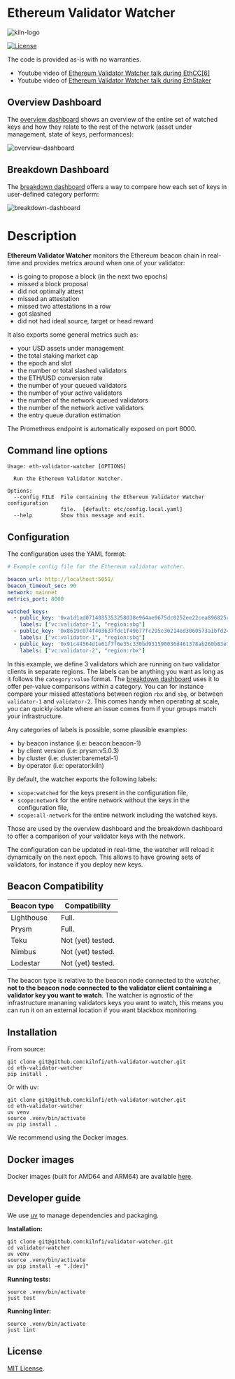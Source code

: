 # Ethereum Validator Watcher

![kiln-logo](docs/img/Kiln_Logo-Transparent-Dark.svg)

[![License](https://img.shields.io/badge/license-MIT-blue)](https://opensource.org/licenses/MIT)

The code is provided as-is with no warranties.

- Youtube video of [Ethereum Validator Watcher talk during EthCC[6]](https://www.youtube.com/watch?v=SkyncLrME1g&t=12s&ab_channel=%5BEthCC%5DLivestream2)
- Youtube video of [Ethereum Validator Watcher talk during EthStaker](https://www.youtube.com/watch?v=JrGz5FROgEg)

## Overview Dashboard

The [overview dashboard](grafana/dashboard-overview.json) shows an
overview of the entire set of watched keys and how they relate to the
rest of the network (asset under management, state of keys,
performances):

![overview-dashboard](docs/img/watcher-overview.png)

## Breakdown Dashboard

The [breakdown dashboard](grafana/dashboard-breakdown.json) offers a
way to compare how each set of keys in user-defined category
perform:

![breakdown-dashboard](docs/img/watcher-breakdown.png)

# Description

**Ethereum Validator Watcher** monitors the Ethereum beacon chain in
real-time and provides metrics around when one of your validator:

- is going to propose a block (in the next two epochs)
- missed a block proposal
- did not optimally attest
- missed an attestation
- missed two attestations in a row
- got slashed
- did not had ideal source, target or head reward

It also exports some general metrics such as:

- your USD assets under management
- the total staking market cap
- the epoch and slot
- the number or total slashed validators
- the ETH/USD conversion rate
- the number of your queued validators
- the number of your active validators
- the number of the network queued validators
- the number of the network active validators
- the entry queue duration estimation

The Prometheus endpoint is automatically exposed on port 8000.

## Command line options

```
Usage: eth-validator-watcher [OPTIONS]

  Run the Ethereum Validator Watcher.

Options:
  --config FILE  File containing the Ethereum Validator Watcher configuration
                 file.  [default: etc/config.local.yaml]
  --help         Show this message and exit.
```

## Configuration

The configuration uses the YAML format:

```yaml
# Example config file for the Ethereum validator watcher.

beacon_url: http://localhost:5051/
beacon_timeout_sec: 90
network: mainnet
metrics_port: 8000

watched_keys:
  - public_key: '0xa1d1ad0714035353258038e964ae9675dc0252ee22cea896825c01458e1807bfad2f9969338798548d9858a571f7425c'
    labels: ["vc:validator-1", "region:sbg"]
  - public_key: '0x8619c074f403637fdc1f49b77fc295c30214ed3060573a1bfd24caea1f25f7b8e6a9076b7c721076d807003c87956dc1'
    labels: ["vc:validator-1", "region:sbg"]
  - public_key: '0x91c44564d1e61f7f6e35c330bd931590036d461378ab260b83e77f012a47605a393b5a375bf591466b274dad0b0e8a25'
    labels: ["vc:validator-2", "region:rbx"]
```

In this example, we define 3 validators which are running on two
validator clients in separate regions. The labels can be anything you
want as long as it follows the `category:value` format. The
[breakdown dashboard](docs/img/watcher-breakdown.png) uses it to offer
per-value comparisons within a category. You can for instance compare your
missed attestations between region `rbx` and `sbg`, or between `validator-1`
and `validator-2`. This comes handy when operating at scale, you can
quickly isolate where an issue comes from if your groups match your
infrastructure.

Any categories of labels is possible, some plausible examples:

- by beacon instance (i.e: beacon:beacon-1)
- by client version (i.e: prysm:v5.0.3)
- by cluster (i.e: cluster:baremetal-1)
- by operator (i.e: operator:kiln)

By default, the watcher exports the following labels:

- `scope:watched` for the keys present in the configuration file,
- `scope:network` for the entire network without the keys in the configuration file,
- `scope:all-network` for the entire network including the watched keys.

Those are used by the overview dashboard and the breakdown dashboard
to offer a comparison of your validator keys with the network.

The configuration can be updated in real-time, the watcher will reload
it dynamically on the next epoch. This allows to have growing sets of
validators, for instance if you deploy new keys.

## Beacon Compatibility

Beacon type      | Compatibility
-----------------|------------------
Lighthouse       | Full.
Prysm            | Full.
Teku             | Not (yet) tested.
Nimbus           | Not (yet) tested.
Lodestar         | Not (yet) tested.

The beacon type is relative to the beacon node connected to the
watcher, **not to the beacon node connected to the validator client
containing a validator key you want to watch**. The watcher is
agnostic of the infrastructure mananing validators keys you want to
watch, this means you can run it on an external location if you want
blackbox monitoring.

## Installation

From source:

```
git clone git@github.com:kilnfi/eth-validator-watcher.git
cd eth-validator-watcher
pip install .
```

Or with uv:

```
git clone git@github.com:kilnfi/eth-validator-watcher.git
cd eth-validator-watcher
uv venv
source .venv/bin/activate
uv pip install .
```

We recommend using the Docker images.

## Docker images

Docker images (built for AMD64 and ARM64) are available
[here](https://github.com/kilnfi/eth-validator-watcher/pkgs/container/eth-validator-watcher).

## Developer guide

We use [uv](https://github.com/astral-sh/uv) to manage dependencies and packaging.

**Installation:**

```
git clone git@github.com:kilnfi/validator-watcher.git
cd validator-watcher
uv venv
source .venv/bin/activate
uv pip install -e ".[dev]"
```

**Running tests:**

```
source .venv/bin/activate
just test
```

**Running linter:**

```
source .venv/bin/activate
just lint
```

## License

[MIT License](LICENSE).